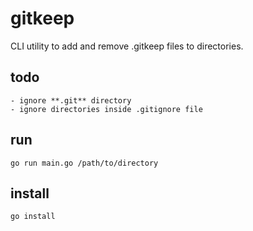 # gitkeep
CLI utility to add and remove .gitkeep files to directories.

## todo

    - ignore **.git** directory
    - ignore directories inside .gitignore file

## run

    go run main.go /path/to/directory


## install

    go install
